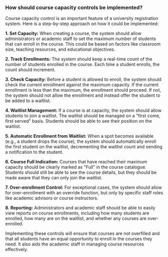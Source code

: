 ### How should course capacity controls be implemented?

Course capacity control is an important feature of a university registration system. Here is a step-by-step approach on how it could be implemented:

**1. Set Capacity:**
When creating a course, the system should allow administrators or academic staff to set the maximum number of students that can enroll in the course. This could be based on factors like classroom size, teaching resources, and educational objectives. 

**2. Track Enrollments:**
The system should keep a real-time count of the number of students enrolled in the course. Each time a student enrolls, the count should increment.

**3. Check Capacity:**
Before a student is allowed to enroll, the system should check the current enrollment against the maximum capacity. If the current enrollment is less than the maximum, the enrollment should proceed. If not, the system should not allow the enrollment and instead offer the student to be added to a waitlist.

**4. Waitlist Management:**
If a course is at capacity, the system should allow students to join a waitlist. The waitlist should be managed on a "first come, first served" basis. Students should be able to see their position on the waitlist.

**5. Automatic Enrollment from Waitlist:**
When a spot becomes available (e.g., a student drops the course), the system should automatically enroll the first student on the waitlist, decrementing the waitlist count and sending a notification to the student.

**6. Course Full Indication:**
Courses that have reached their maximum capacity should be clearly marked as "Full" in the course catalogue. Students should still be able to see the course details, but they should be made aware that they can only join the waitlist.

**7. Over-enrollment Control:**
For exceptional cases, the system should allow for over-enrollment with an override function, but only by specific staff roles like academic advisors or course instructors.

**8. Reporting:**
Administrators and academic staff should be able to easily view reports on course enrollments, including how many students are enrolled, how many are on the waitlist, and whether any courses are over-enrolled.

Implementing these controls will ensure that courses are not overfilled and that all students have an equal opportunity to enroll in the courses they need. It also aids the academic staff in managing course resources effectively.